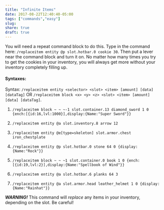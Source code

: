 ```yaml
---
title: "Infinite Items"
date: 2017-08-22T12:40:40-05:00
tags: ["commands","easy"]
slug:
share: true
draft: true
---
```

You will need a repeat command block to do this. Type in the command here: `/replaceitem entity @p slot.hotbar.0 cookie 30`. Then put a lever near the command block and turn it on. No matter how many times you try to get the cookies in your inventory, you will always get more without your inventory completely filling up.

<!--more-->

#### Syntaxes:

Syntax: `/replaceitem entity <selector> <slot> <item> [amount] [data] [dataTag]` OR `/replaceitem block <x> <y> <z> <slot> <item> [amount] [data] [dataTag]`.

1. `/replaceitem block ~ ~ ~-1 slot.container.13 diamond_sword 1 0 {ench:[{id:16,lvl:1000}],display:{Name:"Super Sword"}}`

2. `/replaceitem entity @a slot.inventory.8 arrow 12`

3. `/replaceitem entity @e[type=skeleton] slot.armor.chest iron_chestplate`

4. `/replaceitem entity @p slot.hotbar.0 stone 64 0 {display:{Name:"Rock"}}`

5. `/replaceitem block ~ ~ ~1 slot.container.0 book 1 0 {ench:[{id:19,lvl:2}],display:{Name:"Spellbook of Wind"}}`

6. `/replaceitem entity @a slot.hotbar.6 planks 64 3`

7. `/replaceitem entity @a slot.armor.head leather_helmet 1 0 {display:{Name:"Rainhat"}}`

***WARNING!*** This command will *replace* any items in your inventory, depending on the slot. Be careful!
